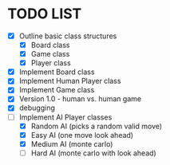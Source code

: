 # TODO LIST

- [X] Outline basic class structures
  - [X] Board class
  - [X] Game class
  - [X] Player class
- [X] Implement Board class
- [X] Implement Human Player class
- [X] Implement Game class
- [X] Version 1.0 - human vs. human game
- [X] debugging
- [ ] Implement AI Player classes
  - [x] Random AI (picks a random valid move)
  - [X] Easy AI (one move look ahead)
  - [X] Medium AI (monte carlo)
  - [ ] Hard AI (monte carlo with look ahead)
